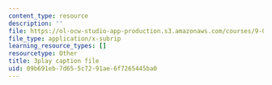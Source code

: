 ```yaml
---
content_type: resource
description: ''
file: https://ol-ocw-studio-app-production.s3.amazonaws.com/courses/9-00sc-introduction-to-psychology-fall-2011/09b691eb7d655c7291ae6f7265445ba0_-cK1og4ElKE.vtt
file_type: application/x-subrip
learning_resource_types: []
resourcetype: Other
title: 3play caption file
uid: 09b691eb-7d65-5c72-91ae-6f7265445ba0
---
```

